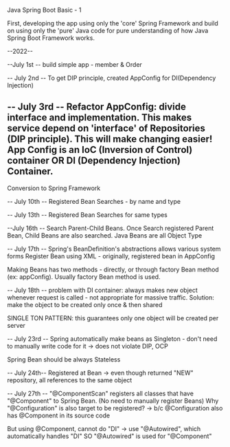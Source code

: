 Java Spring Boot Basic - 1

First, developing the app using only the 'core' Spring Framework and build on using only the 'pure' Java code for pure understanding of how Java Spring Boot Framework works.

--2022--

--July 1st -- 
build simple app - member & Order

-- July 2nd --
To get DIP principle, created AppConfig for DI(Dependency Injection)

-- July 3rd --
**Refactor AppConfig**: 
divide interface and implementation. This makes service depend on 'interface' of Repositories (DIP principle).
This will make changing easier!
App Config is an IoC (Inversion of Control) container OR DI (Dependency Injection) Container.
--
Conversion to Spring Framework

-- July 10th --
Registered Bean Searches - by name and type

-- July 13th --
Registered Bean Searches for same types

--July 16th --
Search Parent-Child Beans. Once Search registered Parent Bean, Child Beans are also searched. Java Beans are all Object Type

-- July 17th -- 
Spring's BeanDefinition's abstractions allows various system forms
Register Bean using XML - originally, registered bean in AppConfig

Making Beans has two methods - directly, or through factory Bean method (ex: appConfig). Usually factory Bean method is used.

-- July 18th -- 
problem with DI container: always makes new object whenever request is called - not appropriate for massive traffic.
Solution: make the object to be created only once & then shared

SINGLE TON PATTERN: this guarantees only one object will be created per server

-- July 23rd --
Spring automatically make beans as Singleton - don't need to manually write code for it -> does not violate DIP, OCP

Spring Bean should be always Stateless

-- July 24th--
Registered at Bean -> even though returned "NEW" repository, all references to the same object

-- July 27th --
"@ComponentScan" registers all classes that have "@Component" to Spring Bean. (No need to manually register Beans)
Why "@Configuration" is also target to be registered? -> b/c @Configuration also has @Component in its source code

But using @Component, cannot do "DI" -> use "@Autowired", which automatically handles "DI"
SO "@Autowired" is used for "@Component"